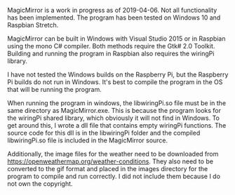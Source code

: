 ﻿MagicMirror is a work in progress as of 2019-04-06.  Not all functionality has
been implemented.  The program has been tested on Windows 10 and Raspbian Stretch.

MagicMirror can be built in Windows with Visual Studio 2015 or in Raspbian using 
the mono C# compiler.  Both methods require the Gtk# 2.0 Toolkit.  Building and
running the program in Raspbian also requires the wiringPi library.

I have not tested the Windows builds on the Raspberry Pi, but the Raspberry Pi
builds do not run in Windows.  It's best to compile the program in the OS that
will be running the program.

When running the program in windows, the libwiringPi.so file must be in the same
directory as MagicMirror.exe.  This is because the program looks for the wiringPi
shared library, which obviously it will not find in Windows.  To get around this,
I wrote a dll file that contains empty wiringPi functions.  The source code for
this dll is in the libwiringPi folder and the compiled libwiringPi.so file is
included in the MagicMirror source.

Additionally, the image files for the weather need to be downloaded from
https://openweathermap.org/weather-conditions. They also need to be converted to
the gif format and placed in the images directory for the program to compile and
run correctly.  I did not include them because I do not own the copyright.
